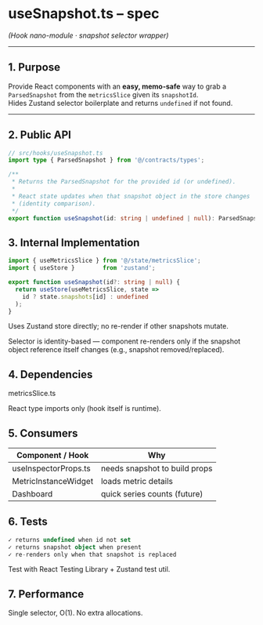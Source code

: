 # useSnapshot.ts – spec  
*(Hook nano-module · snapshot selector wrapper)*

---

## 1. Purpose

Provide React components with an **easy, memo-safe** way to grab a
`ParsedSnapshot` from the `metricsSlice` given its `snapshotId`.  
Hides Zustand selector boilerplate and returns `undefined` if not found.

---

## 2. Public API

```ts
// src/hooks/useSnapshot.ts
import type { ParsedSnapshot } from '@/contracts/types';

/**
 * Returns the ParsedSnapshot for the provided id (or undefined).
 *
 * React state updates when that snapshot object in the store changes
 * (identity comparison).
 */
export function useSnapshot(id: string | undefined | null): ParsedSnapshot | undefined;
```

## 3. Internal Implementation

```ts
import { useMetricsSlice } from '@/state/metricsSlice';
import { useStore }        from 'zustand';

export function useSnapshot(id?: string | null) {
  return useStore(useMetricsSlice, state =>
    id ? state.snapshots[id] : undefined
  );
}
```

Uses Zustand store directly; no re-render if other snapshots mutate.

Selector is identity-based — component re-renders only if the snapshot
object reference itself changes (e.g., snapshot removed/replaced).

## 4. Dependencies
metricsSlice.ts

React type imports only (hook itself is runtime).

## 5. Consumers
| Component / Hook | Why |
|------------------|-----|
| useInspectorProps.ts | needs snapshot to build props |
| MetricInstanceWidget | loads metric details |
| Dashboard | quick series counts (future) |

## 6. Tests

```ts
✓ returns undefined when id not set
✓ returns snapshot object when present
✓ re-renders only when that snapshot is replaced
```

Test with React Testing Library + Zustand test util.

## 7. Performance
Single selector, O(1). No extra allocations.